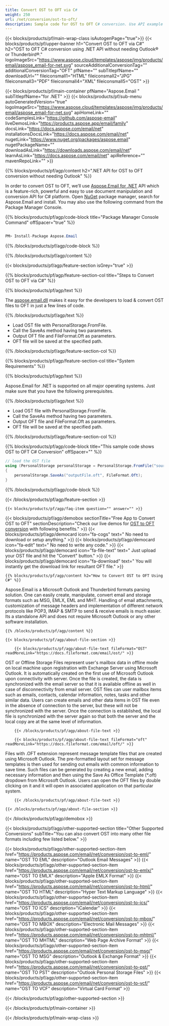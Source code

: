 ```yaml
---
title: Convert OST to OFT via C# 
weight: 250
url: /net/conversion/ost-to-oft/ 
description: Sample code for OST to OFT C# conversion. Use API example code for batch OST files to OFT conversion within VB.NET, Asp.NET or any .NET based application.
---
```


{{< blocks/products/pf/main-wrap-class isAutogenPage="true">}}
{{< blocks/products/pf/upper-banner h1="Convert OST to OFT via C#" h2="OST to OFT C# conversion using .NET API without needing Outlook® or Thunderbird®." logoImageSrc="https://www.aspose.cloud/templates/aspose/img/products/email/aspose_email-for-net.svg" sourceAdditionalConversionTag="" additionalConversionTag="OFT" pfName="" subTitlepfName="" downloadUrl="" fileiconsmall1="HTML" fileiconsmall2="JPG" fileiconsmall3="PDF" fileiconsmall4="XML" fileiconsmall5="OST" >}}

{{< blocks/products/pf/main-container pfName="Aspose.Email " subTitlepfName="for .NET" >}}
{{< blocks/products/pf/sub-menu autoGeneratedVersion="true" logoImageSrc="https://www.aspose.cloud/templates/aspose/img/products/email/aspose_email-for-net.svg" apiHomeLink="" codeSamplesLink="https://github.com/aspose-email" liveDemosLink="https://products.aspose.app/email/family" docsLink="https://docs.aspose.com/email/net" installationsDocsLink="https://docs.aspose.com/email/net" nugetLink="https://www.nuget.org/packages/aspose.email" nugetPackageName="" downloadAsLink="https://downloads.aspose.com/email/net" learnAsLink="https://docs.aspose.com/email/net" apiReference="" mavenRepoLink="" >}}

{{% blocks/products/pf/agp/content h2=".NET API for OST to OFT conversion without needing Outlook" %}}

 In order to convert OST to OFT, we’ll use
 [Aspose.Email for .NET](https://products.aspose.com/email/net) 
 API which is a feature-rich, powerful and easy to use document manipulation and conversion API for C# platform. Open
 [NuGet](https://www.nuget.org/packages/aspose.email) 
 package manager, search for
 Aspose.Email 
 and install. You may also use the following command from the Package Manager Console.

{{% blocks/products/pf/agp/code-block title="Package Manager Console Command" offSpacer="true" %}}

```cs

PM> Install-Package Aspose.Email

```

{{% /blocks/products/pf/agp/code-block %}}

{{% /blocks/products/pf/agp/content %}}

{{< blocks/products/pf/agp/feature-section isGrey="true" >}}

{{% blocks/products/pf/agp/feature-section-col title="Steps to Convert OST to OFT via C#" %}}

{{% blocks/products/pf/agp/text %}}

 The
 [aspose.email.dll](https://downloads.aspose.com/email/net) 
 makes it easy for the developers to load & convert OST files to OFT in just a few lines of code.

{{% /blocks/products/pf/agp/text %}}

+  Load OST file with PersonalStorage.FromFile.
+  Call the SaveAs method having two parameters.
+  Output OFT file and FileFormat.Oft as parameters.
+  OFT file will be saved at the specified path.

{{% /blocks/products/pf/agp/feature-section-col %}}

{{% blocks/products/pf/agp/feature-section-col title="System Requirements" %}}

{{% blocks/products/pf/agp/text %}}

 Aspose.Email for .NET is supported on all major operating systems. Just make sure that you have the following prerequisites.

{{% /blocks/products/pf/agp/text %}}

-  Load OST file with PersonalStorage.FromFile.
-  Call the SaveAs method having two parameters.
-  Output OFT file and FileFormat.Oft as parameters.
-  OFT file will be saved at the specified path.

{{% /blocks/products/pf/agp/feature-section-col %}}

{{% blocks/products/pf/agp/code-block title="This sample code shows OST to OFT C# Conversion" offSpacer="" %}}

```cs
// load the OST file
using (PersonalStorage personalStorage = PersonalStorage.FromFile("sourceFile.ost"))
{
    personalStorage.SaveAs("outputFile.oft", FileFormat.Oft);
}  

```

{{% /blocks/products/pf/agp/code-block %}}

{{< /blocks/products/pf/agp/feature-section >}}

    {{< blocks/products/pf/agp/faq-item question="" answer="" >}}
 

<!-- aboutfile Starts -->

{{< blocks/products/pf/agp/demobox sectionTitle="Free App to Convert OST to OFT" sectionDescription="Check our live demos for [OST to OFT conversion](https://products.aspose.app/email/conversion/ost-to-oft) with following benefits." >}}
        {{< blocks/products/pf/agp/democard icon="fa-cogs" text=" No need to download or setup anything." >}}
        {{< blocks/products/pf/agp/democard icon="fa-edit" text=" No need to write any code." >}}
        {{< blocks/products/pf/agp/democard icon="fa-file-text" text=" Just upload your OST file and hit the \"Convert\" button." >}}
        {{< blocks/products/pf/agp/democard icon="fa-download" text=" You will instantly get the download link for resultant OFT file." >}}

    {{% blocks/products/pf/agp/content h2="How to Convert OST to OFT Using C#" %}}

 Aspose.Email is a Microsoft Outlook and Thunderbird formats parsing solution. One can easily create, manipulate, convert email and storage formats such as MSG, EMLX, EML and MHT. Handling of email attachments, customization of message headers and implementation of different network protocols like POP3, IMAP & SMTP to send & receive emails is much easier. Its a standalone API and does not require Microsoft Outlook or any other software installation. ‎



    {{% /blocks/products/pf/agp/content %}}

    {{< blocks/products/pf/agp/about-file-section >}}

        {{< blocks/products/pf/agp/about-file-text fileFormat="OST" readMoreLink="https://docs.fileformat.com/email/ost/" >}}
OST or Offline Storage Files represent user's mailbox data in offline mode on local machine upon registration with Exchange Server using Microsoft Outlook. It is automatically created on the first use of Microsoft Outlook upon connectivity with server. Once the file is created, the data is synchronized with the email server so that it is available offline as well in case of disconnectivity from email server. OST files can user mailbox items such as emails, contacts, calendar information, notes, tasks and other similar data. Users can create emails and other data items in OST file even in the absence of connection to the server, but these will not be synchronized with the server. Once the connection is established, the local file is synchronized with the server again so that both the server and the local copy are at the same level of information.

        {{< /blocks/products/pf/agp/about-file-text >}}

        {{< blocks/products/pf/agp/about-file-text fileFormat="oft" readMoreLink="https://docs.fileformat.com/email/oft/" >}}
Files with .OFT extension represent message template files that are created using Microsoft Outlook. The pre-formatted layout set for message templates is then used for sending out emails with common information to save time. Such files can be generated by creating a new email, adding necessary information and then using the Save As Office Template (*.oft) dropdown from Microsoft Outlook. Users can open the OFT files by double clicking on it and it will open in associated application on that particular system.

        {{< /blocks/products/pf/agp/about-file-text >}}

    {{< /blocks/products/pf/agp/about-file-section >}}

{{< /blocks/products/pf/agp/demobox >}}

<!-- aboutfile Ends -->

{{< blocks/products/pf/agp/other-supported-section title="Other Supported Conversions" subTitle="You can also convert OST into many other file formats including few listed below." >}}

{{< blocks/products/pf/agp/other-supported-section-item href="https://products.aspose.com/email/net/conversion/ost-to-eml/" name="OST TO EML" description="Outlook Email Messages" >}}
{{< blocks/products/pf/agp/other-supported-section-item href="https://products.aspose.com/email/net/conversion/ost-to-emlx/" name="OST TO EMLX" description="Apple EMLX Format" >}}
{{< blocks/products/pf/agp/other-supported-section-item href="https://products.aspose.com/email/net/conversion/ost-to-html/" name="OST TO HTML" description="Hyper Text Markup Language" >}}
{{< blocks/products/pf/agp/other-supported-section-item href="https://products.aspose.com/email/net/conversion/ost-to-ics/" name="OST TO ICS" description="iCalendar" >}}
{{< blocks/products/pf/agp/other-supported-section-item href="https://products.aspose.com/email/net/conversion/ost-to-mbox/" name="OST TO MBOX" description="Electronic Mail Messages" >}}
{{< blocks/products/pf/agp/other-supported-section-item href="https://products.aspose.com/email/net/conversion/ost-to-mhtml/" name="OST TO MHTML" description="Web Page Archive Format" >}}
{{< blocks/products/pf/agp/other-supported-section-item href="https://products.aspose.com/email/net/conversion/ost-to-msg/" name="OST TO MSG" description="Outlook & Exchange Format" >}}
{{< blocks/products/pf/agp/other-supported-section-item href="https://products.aspose.com/email/net/conversion/ost-to-pst/" name="OST TO PST" description="Outlook Personal Storage Files" >}}
{{< blocks/products/pf/agp/other-supported-section-item href="https://products.aspose.com/email/net/conversion/ost-to-vcf/" name="OST TO VCF" description="Virtual Card Format" >}}

{{< /blocks/products/pf/agp/other-supported-section >}}

{{< /blocks/products/pf/main-container >}}
    
{{< /blocks/products/pf/main-wrap-class >}}